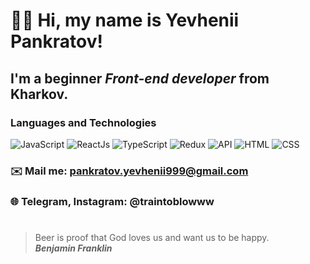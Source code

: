 # 👋🏻 Hi, my name is **Yevhenii Pankratov**!
## I'm a beginner *Front-end developer* from Kharkov.

### Languages and Technologies 
![JavaScript](https://img.shields.io/badge/-JavaScript-090909?style=for-the-badge&logo=JavaScript)
![ReactJs](https://img.shields.io/badge/-ReactJs-090909?style=for-the-badge&logo=React)
![TypeScript](https://img.shields.io/badge/-TypeScript-090909?style=for-the-badge&logo=TypeScript)
![Redux](https://img.shields.io/badge/-Redux-090909?style=for-the-badge&logo=Redux)
![API](https://img.shields.io/badge/-REST&#032;API-090909?style=for-the-badge)
![HTML](https://img.shields.io/badge/-HTML-090909?style=for-the-badge&logo=html5)
![CSS](https://img.shields.io/badge/-CSS-090909?style=for-the-badge&logo=css3)
### ✉️ Mail me: pankratov.yevhenii999@gmail.com
### 🌐 Telegram, Instagram: @traintoblowww
#
> Beer is proof that God loves us and want us to be happy. <br/>
> ***Benjamin Franklin***
> 


